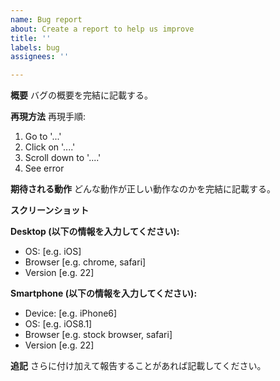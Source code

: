 ```yaml
---
name: Bug report
about: Create a report to help us improve
title: ''
labels: bug
assignees: ''

---
```


**概要**
バグの概要を完結に記載する。

**再現方法**
再現手順:
1. Go to '...'
2. Click on '....'
3. Scroll down to '....'
4. See error

**期待される動作**
どんな動作が正しい動作なのかを完結に記載する。

**スクリーンショット**


**Desktop (以下の情報を入力してください):**
 - OS: [e.g. iOS]
 - Browser [e.g. chrome, safari]
 - Version [e.g. 22]

**Smartphone (以下の情報を入力してください):**
 - Device: [e.g. iPhone6]
 - OS: [e.g. iOS8.1]
 - Browser [e.g. stock browser, safari]
 - Version [e.g. 22]

**追記**
さらに付け加えて報告することがあれば記載してください。
